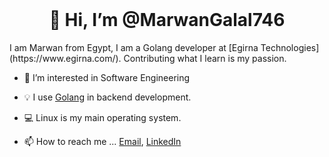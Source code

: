<div align="center">
  <br>
  <h1>👋 Hi, I’m @MarwanGalal746</h1>
</div> 
I am Marwan from Egypt, I am a Golang developer at [Egirna Technologies](https://www.egirna.com/). Contributing what I learn is my passion.


- :dart: I’m interested in Software Engineering
- :bulb: I use [Golang](https://go.dev/) in backend development.
- 💻 Linux is my main operating system.


- 📫 How to reach me ...
[Email](marawangalal84@gmail.com), [LinkedIn](https://www.linkedin.com/in/marwan-galal-mohamed/)

<!---
MarwanGalal746/MarwanGalal746 is a ✨ special ✨ repository because its `README.md` (this file) appears on your GitHub profile.
You can click the Preview link to take a look at your changes.
--->
